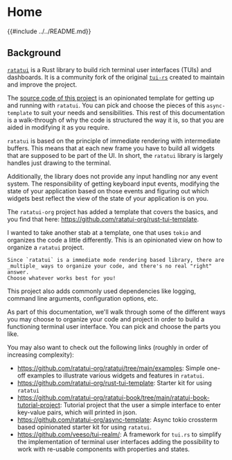 # Home

{{#include ../../README.md}}

## Background

[`ratatui`](https://github.com/ratatui-org/ratatui) is a Rust library to build rich terminal user
interfaces (TUIs) and dashboards. It is a community fork of the original
[`tui-rs`](https://github.com/fdehau/tui-rs) created to maintain and improve the project.

The [source code of this project](https://github.com/ratatui-org/async-template) is an opinionated
template for getting up and running with `ratatui`. You can pick and choose the pieces of this
`async-template` to suit your needs and sensibilities. This rest of this documentation is a
walk-through of why the code is structured the way it is, so that you are aided in modifying it as
you require.

`ratatui` is based on the principle of immediate rendering with intermediate buffers. This means
that at each new frame you have to build all widgets that are supposed to be part of the UI. In
short, the `ratatui` library is largely handles just drawing to the terminal.

Additionally, the library does not provide any input handling nor any event system. The
responsibility of getting keyboard input events, modifying the state of your application based on
those events and figuring out which widgets best reflect the view of the state of your application
is on you.

The `ratatui-org` project has added a template that covers the basics, and you find that here:
<https://github.com/ratatui-org/rust-tui-template>.

I wanted to take another stab at a template, one that uses `tokio` and organizes the code a little
differently. This is an opinionated view on how to organize a `ratatui` project.

```admonish info
Since `ratatui` is a immediate mode rendering based library, there are _multiple_ ways to organize your code, and there's no real "right" answer.
Choose whatever works best for you!
```

This project also adds commonly used dependencies like logging, command line arguments,
configuration options, etc.

As part of this documentation, we'll walk through some of the different ways you may choose to
organize your code and project in order to build a functioning terminal user interface. You can pick
and choose the parts you like.

You may also want to check out the following links (roughly in order of increasing complexity):

- <https://github.com/ratatui-org/ratatui/tree/main/examples>: Simple one-off examples to illustrate
  various widgets and features in `ratatui`.
- <https://github.com/ratatui-org/rust-tui-template>: Starter kit for using `ratatui`
- <https://github.com/ratatui-org/ratatui-book/tree/main/ratatui-book-tutorial-project>: Tutorial
  project that the user a simple interface to enter key-value pairs, which will printed in json.
- <https://github.com/ratatui-org/async-template>: Async tokio crossterm based opinionated starter
  kit for using `ratatui`.
- <https://github.com/veeso/tui-realm/>: A framework for `tui.rs` to simplify the implementation of
  terminal user interfaces adding the possibility to work with re-usable components with properties
  and states.
